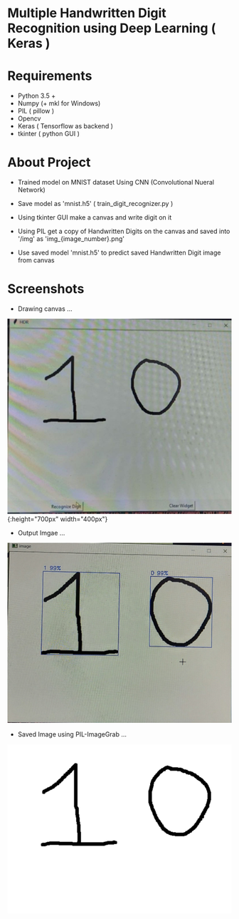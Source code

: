 # Multiple Handwritten Digit Recognition using Deep Learning ( Keras )

# Requirements

* Python 3.5 +
* Numpy (+ mkl for Windows)
* PIL ( pillow )
* Opencv
* Keras ( Tensorflow as backend )
* tkinter ( python GUI )

# About Project

* Trained model on MNIST dataset Using CNN (Convolutional Nueral Network)

* Save model as 'mnist.h5' ( train_digit_recognizer.py )

* Using tkinter GUI make a canvas and write digit on it

* Using PIL get a copy of Handwritten Digits on the canvas and saved into '/img' as 'img_{image_number}.png'

* Use saved model 'mnist.h5' to predict saved Handwritten Digit image from canvas

# Screenshots

* Drawing canvas ...

![Input](gui/drawing_canvas_window.jpg?raw=true){:height="700px" width="400px"}

* Output Imgae ...

![Output](gui/predicted_image.jpg?raw=true)

* Saved Image using PIL-ImageGrab ...

![Grabbed_Image](img/img_0.png?raw=true)

